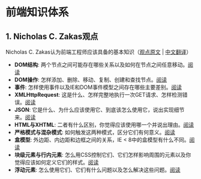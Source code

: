 # 前端知识体系

## 1. Nicholas C. Zakas观点

Nicholas C. Zakas认为前端工程师应该具备的基本知识（[观点原文](http://www.nczonline.net/blog/2010/01/05/interviewing-the-front-end-engineer/) | [中文翻译](http://www.cn-cuckoo.com/2010/01/08/how-nicholas-c-zakas-interviewing-the-front-end-engineer-1332.html)）

* __DOM结构__: 两个节点之间可能存在哪些关系以及如何在节点之间任意移动。[阅读](part1/DOM-structure)
* __DOM操作__: 怎样添加、删除、移动、复制、创建和查找节点。[阅读](part1/DOM-manipulation)
* __事件__: 怎样使用事件以及IE和DOM事件模型之间存在哪些主要差别。[阅读](part1/Event)
* __XMLHttpRequest__: 这是什么、怎样完整地执行一次GET请求、怎样检测错误。[阅读](part1/XMLHttpRequest)
* __JSON__: 它是什么、为什么应该使用它、到底该怎么使用它，说出实现细节来。[阅读](part1/JSON)
* __HTML与XHTML__: 二者有什么区别，你觉得应该使用哪一个并说出理由。[阅读](part1/XHTML-HTML)
* __严格模式与混杂模式__: 如何触发这两种模式，区分它们有何意义。[阅读](part1/浏览器模式)
* __盒模型__: 外边距、内边距和边框之间的关系，IE < 8中的盒模型有什么不同。[阅读](part1/Box)
* __块级元素与行内元素__: 怎么用CSS控制它们、它们怎样影响周围的元素以及你觉得应该如何定义它们的样式。[阅读](part1/Block-Inline)
* __浮动元素__: 怎么使用它们、它们有什么问题以及怎么解决这些问题。[阅读](part1/Float)







